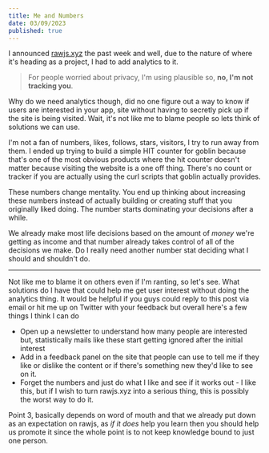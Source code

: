 ```yaml
---
title: Me and Numbers 
date: 03/09/2023
published: true
---
```


I announced [rawjs.xyz](https://rawjs.xyz) the past week and well, due to the nature of where it's heading as a project, 
I had to add analytics to it. 

> For people worried about privacy, I'm using plausible so, **no, I'm not tracking you**. 

Why do we need analytics though, did no one figure out a way to know if users are interested in your app, site without having to secretly 
pick up if the site is being visited. Wait, it's not like me to blame people so lets think of solutions we can use. 

I'm not a fan of numbers, likes, follows, stars, visitors, I try to run away from them. I ended up trying to build a simple HIT counter
for goblin because that's one of the most obvious products where the hit counter doesn't matter because visiting the website is a one off thing. 
There's no count or tracker if you are actually using the curl scripts that goblin actually provides.

These numbers change mentality. You end up thinking about increasing these numbers instead of actually building or creating stuff 
that you originally liked doing. The number starts dominating your decisions after a while. 

We already make most life decisions based on the amount of _money_ we're getting as income and that number already takes control of all of the
decisions we make. Do I really need another number stat deciding what I should and shouldn't do.


---

Not like me to blame it on others even if I'm ranting, so let's see. What solutions do I have that could 
help me get user interest without doing the analytics thing. It would be helpful if you guys could reply 
to this post via email or hit me up on Twitter with your feedback but overall here's a few things I think I can do 

- Open up a newsletter to understand how many people are interested but, statistically mails like these start getting ignored 
after the initial interest 
- Add in a feedback panel on the site that people can use to tell me if they like or dislike the content or if there's something 
new they'd like to see on it. 
- Forget the numbers and just do what I like and see if it works out - I like this, but if I wish to turn rawjs.xyz into a serious thing, 
this is possibly the worst way to do it. 

Point 3, basically depends on word of mouth and that we already put down as an expectation on rawjs, as _if it does_ help you learn 
then you should help us promote it since the whole point is to not keep knowledge bound to just one person. 
